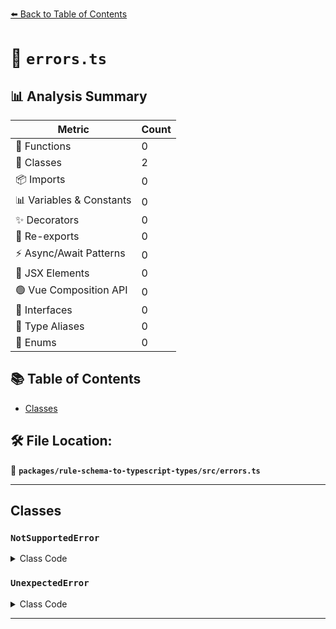 [⬅️ Back to Table of Contents](../../../index.md)

# 📄 `errors.ts`

## 📊 Analysis Summary

| Metric | Count |
|--------|-------|
| 🔧 Functions | 0 |
| 🧱 Classes | 2 |
| 📦 Imports | 0 |
| 📊 Variables & Constants | 0 |
| ✨ Decorators | 0 |
| 🔄 Re-exports | 0 |
| ⚡ Async/Await Patterns | 0 |
| 💠 JSX Elements | 0 |
| 🟢 Vue Composition API | 0 |
| 📐 Interfaces | 0 |
| 📑 Type Aliases | 0 |
| 🎯 Enums | 0 |

## 📚 Table of Contents

- [Classes](#classes)

## 🛠️ File Location:
📂 **`packages/rule-schema-to-typescript-types/src/errors.ts`**


---

## Classes

### `NotSupportedError`

<details><summary>Class Code</summary>

```ts
export class NotSupportedError extends Error {
  constructor(thing: string, target: unknown) {
    super(
      `Generating a type for ${thing} is not currently supported:\n${JSON.stringify(
        target,
        null,
        2,
      )}`,
    );
  }
}
```
</details>

### `UnexpectedError`

<details><summary>Class Code</summary>

```ts
export class UnexpectedError extends Error {
  constructor(error: string, target: unknown) {
    super(`Unexpected Error: ${error}:\n${JSON.stringify(target, null, 2)}`);
  }
}
```
</details>


---